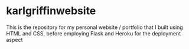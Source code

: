 # karlgriffinwebsite
This is the repository for my personal website / portfolio that I built using HTML and CSS, before employing Flask and Heroku for the deployment aspect

